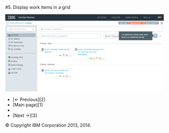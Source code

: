 #5. Display work items in a grid

![My work view of RESOLVED work in the grid view][4]

<ul class="pager">
  <li class="previous">[&larr; Previous][2]</li>
  <li class="main">[Main page][1]<li>
  <li class="next">[Next &rarr;][3]</li>
</ul>

&copy; Copyright IBM Corporation 2013, 2014.

[1]: ./
[2]: ./page4
[3]: ./page6
[4]: ./images/page5.png

